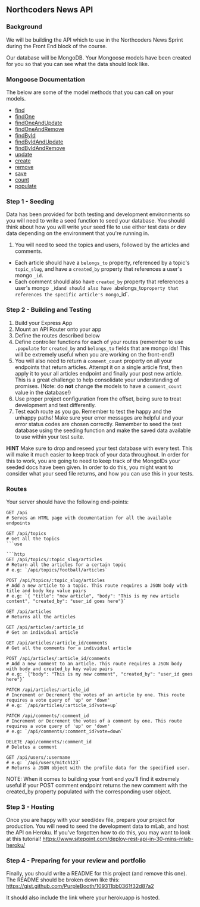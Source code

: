 ## Northcoders News API

### Background

We will be building the API which to use in the Northcoders News Sprint during the Front End block of the course.

Our database will be MongoDB. Your Mongoose models have been created for you so that you can see what the data should look like.

### Mongoose Documentation

The below are some of the model methods that you can call on your models.

* [find](http://mongoosejs.com/docs/api.html#model_Model.find)
* [findOne](http://mongoosejs.com/docs/api.html#model_Model.findOne)
* [findOneAndUpdate](http://mongoosejs.com/docs/api.html#model_Model.findOneAndUpdate)
* [findOneAndRemove](http://mongoosejs.com/docs/api.html#model_Model.findOneAndRemove)
* [findById](http://mongoosejs.com/docs/api.html#model_Model.findById)
* [findByIdAndUpdate](http://mongoosejs.com/docs/api.html#model_Model.findByIdAndUpdate)
* [findByIdAndRemove](http://mongoosejs.com/docs/api.html#model_Model.findByIdAndRemove)
* [update](http://mongoosejs.com/docs/api.html#model_Model.update)
* [create](https://mongoosejs.com/docs/api.html#model_Model.create)
* [remove](http://mongoosejs.com/docs/api.html#model_Model-remove)
* [save](http://mongoosejs.com/docs/api.html#model_Model-save)
* [count](http://mongoosejs.com/docs/api.html#model_Model.count)
* [populate](https://mongoosejs.com/docs/api.html#model_Model.populate)

### Step 1 - Seeding

Data has been provided for both testing and development environments so you will need to write a seed function to seed your database. You should think about how you will write your seed file to use either test data or dev data depending on the environment that you're running in.

1.  You will need to seed the topics and users, followed by the articles and comments. 

* Each article should have a `belongs_to` property, referenced by a topic's `topic_slug`, and have a `created_by` property that references a user's mongo `_id`. 
* Each comment should also have `created_by` property that references a user's mongo` `_id` and should also have a `belongs_to` property that references the specific article's mongo `_id`.

### Step 2 - Building and Testing

1.  Build your Express App
2.  Mount an API Router onto your app
3.  Define the routes described below
4.  Define controller functions for each of your routes (remember to use `.populate` for `created_by` and `belongs_to` fields that are mongo ids! This will be extremely useful when you are working on the front-end!)
5.  You will also need to return a `comment_count` property on all your endpoints that return articles. Attempt it on a single article first, then apply it to your all articles endpoint and finally your post new article. This is a great challenge to help consolidate your understanding of promises. (Note: do __not__ change the models to have a `comment_count` value in the database!)
6.  Use proper project configuration from the offset, being sure to treat development and test differently.
7.  Test each route as you go. Remember to test the happy and the unhappy paths! Make sure your error messages are helpful and your error status codes are chosen correctly. Remember to seed the test database using the seeding function and make the saved data available to use within your test suite.


**HINT** Make sure to drop and reseed your test database with every test. This will make it much easier to keep track of your data throughout. In order for this to work, you are going to need to keep track of the MongoIDs your seeded docs have been given. In order to do this, you might want to consider what your seed file returns, and how you can use this in your tests.

### Routes

Your server should have the following end-points:

```http
GET /api 
# Serves an HTML page with documentation for all the available endpoints
```

```http
GET /api/topics
# Get all the topics
```use

```http
GET /api/topics/:topic_slug/articles
# Return all the articles for a certain topic
# e.g: `/api/topics/football/articles`
```

```http
POST /api/topics/:topic_slug/articles
# Add a new article to a topic. This route requires a JSON body with title and body key value pairs
# e.g: `{ "title": "new article", "body": "This is my new article content", "created_by": "user_id goes here"}`
```

```http
GET /api/articles
# Returns all the articles
```

```http
GET /api/articles/:article_id
# Get an individual article
```

```http
GET /api/articles/:article_id/comments
# Get all the comments for a individual article
```

```http
POST /api/articles/:article_id/comments
# Add a new comment to an article. This route requires a JSON body with body and created_by key value pairs
# e.g: `{"body": "This is my new comment", "created_by": "user_id goes here"}`
```

```http
PATCH /api/articles/:article_id
# Increment or Decrement the votes of an article by one. This route requires a vote query of 'up' or 'down'
# e.g: `/api/articles/:article_id?vote=up`
```

```http
PATCH /api/comments/:comment_id
# Increment or Decrement the votes of a comment by one. This route requires a vote query of 'up' or 'down'
# e.g: `/api/comments/:comment_id?vote=down`
```

```http
DELETE /api/comments/:comment_id
# Deletes a comment
```

```http
GET /api/users/:username
# e.g: `/api/users/mitch123`
# Returns a JSON object with the profile data for the specified user.
```

NOTE: When it comes to building your front end you'll find it extremely useful if your POST comment endpoint returns the new comment with the created_by property populated with the corresponding user object.

### Step 3 - Hosting

Once you are happy with your seed/dev file, prepare your project for production. You will need to seed the development data to mLab, and host the API on Heroku. If you've forgotten how to do this, you may want to look at this tutorial! https://www.sitepoint.com/deploy-rest-api-in-30-mins-mlab-heroku/

### Step 4 - Preparing for your review and portfolio

Finally, you should write a README for this project (and remove this one). The README should be broken down like this: https://gist.github.com/PurpleBooth/109311bb0361f32d87a2

It should also include the link where your herokuapp is hosted.
